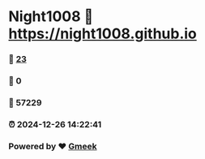 # Night1008 :link: https://night1008.github.io 
### :page_facing_up: [23](https://night1008.github.io/tag.html) 
### :speech_balloon: 0 
### :hibiscus: 57229 
### :alarm_clock: 2024-12-26 14:22:41 
### Powered by :heart: [Gmeek](https://github.com/Meekdai/Gmeek)
